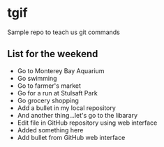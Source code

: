 # tgif
Sample repo to teach us git commands

List for the weekend
---------------------
* Go to Monterey Bay Aquarium
* Go swimming 
* Go to farmer's market
* Go for a run at Stulsaft Park
* Go grocery shopping
* Add a bullet in my local repository
* And another thing...let's go to the libarary
* Edit file in GitHub repository using web interface
* Added something here
* Add bullet from GitHub web interface

